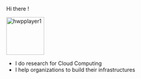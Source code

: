 Hi there !

<img src="/pictures/mertgor-large-red.jpeg" alt="hwpplayer1" class="inline" width="100px" height="100px"/>

- I do research for Cloud Computing
- I help organizations to build their infrastructures